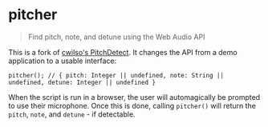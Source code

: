 pitcher
=====

> Find pitch, note, and detune using the Web Audio API

This is a fork of [cwilso's PitchDetect](https://github.com/cwilso/PitchDetect).
It changes the API from a demo application to a usable interface:

```
pitcher(); // { pitch: Integer || undefined, note: String || undefined, detune: Integer || undefined }
```

When the script is run in a browser, the user will automagically be prompted to use their microphone. Once this is done, calling `pitcher()` will return the `pitch`, `note`, and `detune` - if detectable.
